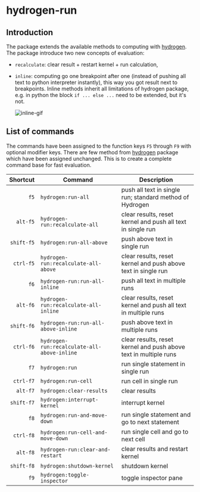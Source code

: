 # hydrogen-run

## Introduction

The package extends the available methods to computing with [hydrogen](https://atom.io/packages/hydrogen). The package introduce two new concepts of evaluation:

* `recalculate`: clear result + restart kernel + run calculation,
* `inline`: computing go one breakpoint after one (instead of pushing all text to python interpreter instantly), this way you got result next to breakpoints. Inline methods inherit all limitations of hydrogen package, e.g. in python the block `if ... else ...` need to be extended, but it's not.

  ![inline-gif](https://github.com/bacadra/hydrogen-run/blob/master/ppt-1.gif?raw=true)


## List of commands

The commands have been assigned to the function keys `F5` through `F9` with optional modifier keys. There are few method from [hydrogen](https://atom.io/packages/hydrogen) package which have been assigned unchanged. This is to create a complete command base for fast evaluation.

| Shortcut | Command | Description |
| -: | - | - |
| `f5`       | `hydrogen:run-all` | push all text in single run; standard method of Hydrogen |
| `alt-f5`   | `hydrogen-run:recalculate-all` | clear results, reset kernel and push all text in single run |
| `shift-f5` | `hydrogen:run-all-above` | push above text in single run |
| `ctrl-f5`  | `hydrogen-run:recalculate-all-above` | clear results, reset kernel and push above text in single run |
| `f6`      | `hydrogen-run:run-all-inline` | push all text in multiple runs |
| `alt-f6`  | `hydrogen-run:recalculate-all-inline` | clear results, reset kernel and push all text in multiple runs |
| `shift-f6`| `hydrogen-run:run-all-above-inline` | push above text in multiple runs |
| `ctrl-f6` | `hydrogen-run:recalculate-all-above-inline` | clear results, reset kernel and push above text in multiple runs  |
| `f7`      | `hydrogen:run` | run single statement in single run |
| `ctrl-f7` | `hydrogen:run-cell` | run cell in single run |
| `alt-f7`  | `hydrogen:clear-results` | clear results |
| `shift-f7`| `hydrogen:interrupt-kernel` | interrupt kernel |
| `f8`      | `hydrogen:run-and-move-down` | run single statement and go to next statement |
| `ctrl-f8` | `hydrogen:run-cell-and-move-down` | run single cell and go to next cell |
| `alt-f8`  | `hydrogen-run:clear-and-restart` | clear results and restart kernel |
| `shift-f8`| `hydrogen:shutdown-kernel` | shutdown kernel |
| `f9`      | `hydrogen:toggle-inspector` | toggle inspector pane |
